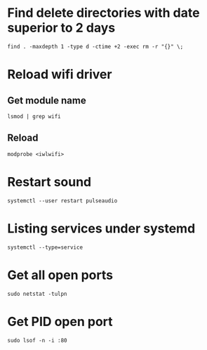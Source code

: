 # Find delete directories with date superior to 2 days

`find . -maxdepth 1 -type d -ctime +2 -exec rm -r "{}" \;`

# Reload wifi driver

## Get module name

`lsmod | grep wifi`

## Reload

`modprobe <iwlwifi>`

# Restart sound

`systemctl --user restart pulseaudio`

# Listing services under systemd

`systemctl --type=service`

# Get all open ports
`sudo netstat -tulpn`

# Get PID open port
`sudo lsof -n -i :80`
